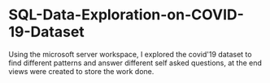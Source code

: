 # SQL-Data-Exploration-on-COVID-19-Dataset
Using the microsoft server workspace, I explored the covid'19 dataset to find different patterns and answer different self asked questions, at the end  views were created to store the work done.
